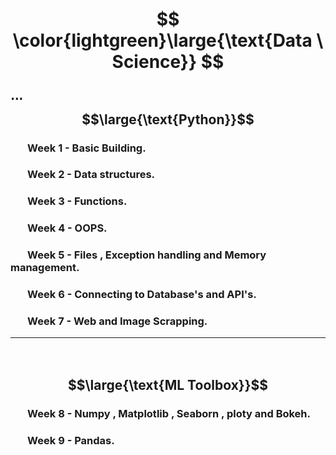 # $$ \color{lightgreen}\large{\text{Data \ Science}} $$

##  ⋅⋅⋅ $$\large{\text{Python}}$$ 
###  $~~~~~~$ Week 1 - Basic Building.
###  $~~~~~~$ Week 2 - Data structures.
###  $~~~~~~$ Week 3 - Functions.
### $~~~~~~$ Week 4 - OOPS.
###  $~~~~~~$ Week 5 - Files , Exception handling and Memory management.
###  $~~~~~~$ Week 6 - Connecting to Database's and API's.
###  $~~~~~~$ Week 7 - Web and Image Scrapping.
---

##  $~~~~~~$ $$\large{\text{ML Toolbox}}$$
###  $~~~~~~$ Week 8 - Numpy , Matplotlib , Seaborn , ploty and Bokeh.
###  $~~~~~~$ Week 9 - Pandas.

